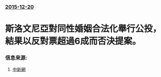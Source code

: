 ### [2015-12-20](/news/2015/12/20/index.md)

##### 
# 斯洛文尼亞對同性婚姻合法化舉行公投，結果以反對票超過6成而否決提案。 




### 信息来源:

1. [中新網](http://www.chinanews.com/gj/2015/12-21/7679986.shtml)
